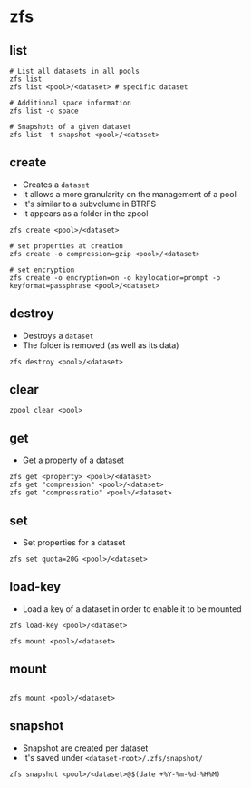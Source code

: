 # zfs

## list

```shell
# List all datasets in all pools
zfs list
zfs list <pool>/<dataset> # specific dataset

# Additional space information
zfs list -o space

# Snapshots of a given dataset
zfs list -t snapshot <pool>/<dataset>
```

## create

- Creates a `dataset`
- It allows a more granularity on the management of a pool
- It's similar to a subvolume in BTRFS
- It appears as a folder in the zpool

```shell
zfs create <pool>/<dataset>

# set properties at creation
zfs create -o compression=gzip <pool>/<dataset>

# set encryption
zfs create -o encryption=on -o keylocation=prompt -o keyformat=passphrase <pool>/<dataset>
```

## destroy

- Destroys  a `dataset`
- The folder is removed (as well as its data)

```shell
zfs destroy <pool>/<dataset>
```

## clear

```shell
zpool clear <pool>
```

## get

- Get a property of a dataset

```shell
zfs get <property> <pool>/<dataset>
zfs get "compression" <pool>/<dataset>
zfs get "compressratio" <pool>/<dataset>
```

## set

- Set properties for a dataset

```shell
zfs set quota=20G <pool>/<dataset>
```

## load-key

- Load a key of a dataset in order to enable it to be mounted

```shell
zfs load-key <pool>/<dataset>

zfs mount <pool>/<dataset>
```

## mount

```shell

zfs mount <pool>/<dataset>
```

## snapshot

- Snapshot are created per dataset
- It's saved under `<dataset-root>/.zfs/snapshot/`

```shell
zfs snapshot <pool>/<dataset>@$(date +%Y-%m-%d-%H%M)
```
